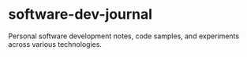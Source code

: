 # software-dev-journal
Personal software development notes, code samples, and experiments across various technologies.
